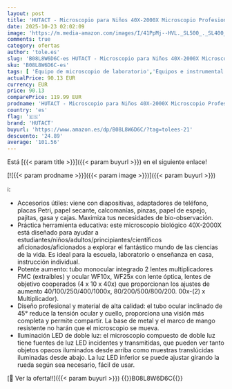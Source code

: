 ```yaml
---
layout: post
title: 'HUTACT - Microscopio para Niños 40X-2000X Microscopio Profesional  con Adaptador de Teléfono  Juego de Portaobjetos de Microscopio para Laboratorio Escolar  Hogar  Investigación Científica Biológica'
date: 2025-10-23 02:02:09
image: 'https://m.media-amazon.com/images/I/41PpMj--HVL._SL500_._SL400_.jpg'
comments: true
category: ofertas
author: 'tole.es'
slug: 'B08L8W6D6C-es HUTACT - Microscopio para Niños 40X-2000X Microscopio...'
sku: 'B08L8W6D6C-es'
tags: [ 'Equipo de microscopio de laboratorio','Equipos e instrumental de laboratorio','Industria, empresas y ciencia','Microscopios','Microscopios monoculares','Productos de laboratorio y ciencias','escolar','hutact','🇪🇸', ]
actualPrice: 90.13 EUR
currency: EUR
price: 90.13
comparePrice: 119.99 EUR
prodname: 'HUTACT - Microscopio para Niños 40X-2000X Microscopio Profesional  con Adaptador de Teléfono  Juego de Portaobjetos de Microscopio para Laboratorio Escolar  Hogar  Investigación Científica Biológica'
country: 'es'
flag: '🇪🇸'
brand: 'HUTACT'
buyurl: 'https://www.amazon.es/dp/B08L8W6D6C/?tag=tolees-21'
descuento: '24.89'
average: '101.56'
---
```


Está [{{< param title >}}]({{< param buyurl >}}) en el siguiente enlace!

[![{{< param prodname >}}]({{< param image >}})]({{< param buyurl >}})

ℹ️:

- Accesorios útiles: viene con diapositivas, adaptadores de teléfono, placas Petri, papel secante, calcomanías, pinzas, papel de espejo, pajitas, gasa y cajas. Maximiza tus necesidades de bio-observación.
- Práctica herramienta educativa: este microscopio biológico 40X-2000X está diseñado para ayudar a estudiantes/niños/adultos/principiantes/científicos aficionados/aficionados a explorar el fantástico mundo de las ciencias de la vida. Es ideal para la escuela, laboratorio o enseñanza en casa, instrucción individual.
- Potente aumento: tubo monocular integrado 2 lentes multiplicadores FMC (extraíbles) y ocular WF10x, WF25x con lente óptica, lentes de objetivo cooperados (4 x 10 x 40x) que proporcionan los ajustes de aumento 40/100/250/400/1000x, 80/200/500/800/200. 00x-(2) x Multiplicador).
- Diseño profesional y material de alta calidad: el tubo ocular inclinado de 45° reduce la tensión ocular y cuello, proporciona una visión más completa y permite compartir. La base de metal y el marco de mango resistente no harán que el microscopio se mueva.
- Iluminación LED de doble luz: el microscopio compuesto de doble luz tiene fuentes de luz LED incidentes y transmitidas, que pueden ver tanto objetos opacos iluminados desde arriba como muestras translúcidas iluminadas desde abajo. La luz LED inferior se puede ajustar girando la rueda según sea necesario, fácil de usar.

[🛒 Ver la oferta!!]({{< param buyurl >}})
{{<world>}}B08L8W6D6C{{</world>}}
